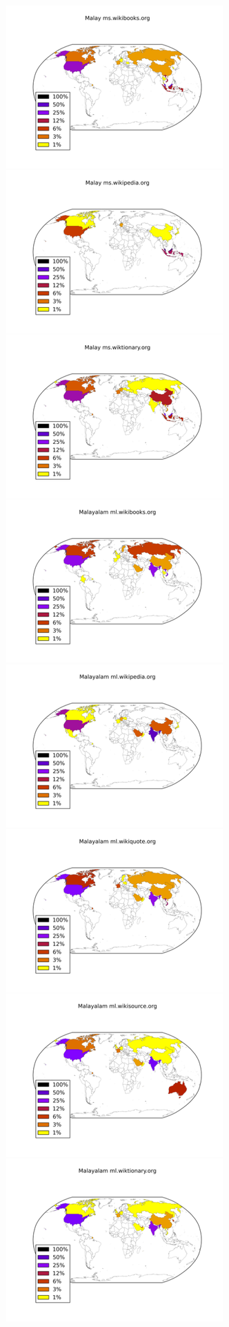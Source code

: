 ![](images/Malay-ms.wikibooks.org.png)
![](images/Malay-ms.wikipedia.org.png)
![](images/Malay-ms.wiktionary.org.png)
![](images/Malayalam-ml.wikibooks.org.png)
![](images/Malayalam-ml.wikipedia.org.png)
![](images/Malayalam-ml.wikiquote.org.png)
![](images/Malayalam-ml.wikisource.org.png)
![](images/Malayalam-ml.wiktionary.org.png)
